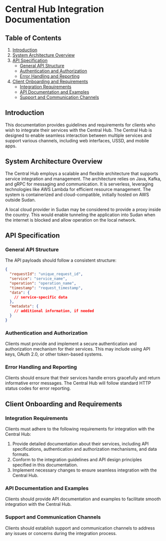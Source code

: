 # Central Hub Integration Documentation

## Table of Contents
1. [Introduction](#introduction)
2. [System Architecture Overview](#system-architecture-overview)
3. [API Specification](#api-specification)
   - [General API Structure](#general-api-structure)
   - [Authentication and Authorization](#authentication-and-authorization)
   - [Error Handling and Reporting](#error-handling-and-reporting)
4. [Client Onboarding and Requirements](#client-onboarding-and-requirements)
   - [Integration Requirements](#integration-requirements)
   - [API Documentation and Examples](#api-documentation-and-examples)
   - [Support and Communication Channels](#support-and-communication-channels)

## Introduction

This documentation provides guidelines and requirements for clients who wish to integrate their services with the Central Hub. The Central Hub is designed to enable seamless interaction between multiple services and support various channels, including web interfaces, USSD, and mobile apps.

## System Architecture Overview

The Central Hub employs a scalable and flexible architecture that supports service integration and management. The architecture relies on Java, Kafka, and gRPC for messaging and communication. It is serverless, leveraging technologies like AWS Lambda for efficient resource management. The system is containerized and cloud-compatible, initially hosted on AWS outside Sudan.

A local cloud provider in Sudan may be considered to provide a proxy inside the country. This would enable tunneling the application into Sudan when the internet is blocked and allow operation on the local network.

## API Specification

### General API Structure

The API payloads should follow a consistent structure:

```json
{
  "requestId": "unique_request_id",
  "service": "service_name",
  "operation": "operation_name",
  "timestamp": "request_timestamp",
  "data": {
    // service-specific data
  },
  "metadata": {
    // additional information, if needed
  }
}
```
### Authentication and Authorization

Clients must provide and implement a secure authentication and authorization mechanism for their services. This may include using API keys, OAuth 2.0, or other token-based systems.

### Error Handling and Reporting

Clients should ensure that their services handle errors gracefully and return informative error messages. The Central Hub will follow standard HTTP status codes for error reporting.

## Client Onboarding and Requirements

### Integration Requirements

Clients must adhere to the following requirements for integration with the Central Hub:

1. Provide detailed documentation about their services, including API specifications, authentication and authorization mechanisms, and data formats.
2. Conform to the integration guidelines and API design principles specified in this documentation.
3. Implement necessary changes to ensure seamless integration with the Central Hub.

### API Documentation and Examples

Clients should provide API documentation and examples to facilitate smooth integration with the Central Hub.

### Support and Communication Channels

Clients should establish support and communication channels to address any issues or concerns during the integration process.
